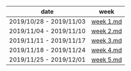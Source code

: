 
| date | week |  
|---|---|  
|2019/10/28 - 2019/11/03 | [week 1.md](week1.md) |  
|2019/11/04 - 2019/11/10 | [week 2.md](week2.md)|  
|2019/11/11 - 2019/11/17 | [week 3.md](week3.md)|  
|2019/11/18 - 2019/11/24 | [week 4.md](week4.md)|  
|2019/11/25 - 2019/12/01 | [week 5.md](week5.md)|  